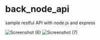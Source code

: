 # back_node_api
sample restful API with node.js and express

![Screenshot (6)](https://user-images.githubusercontent.com/75145283/109380392-ab35a780-78eb-11eb-8f64-37f4eea5d0c9.png)
![Screenshot (7)](https://user-images.githubusercontent.com/75145283/109380491-b25cb580-78eb-11eb-9155-ccf95a5a587e.png)

